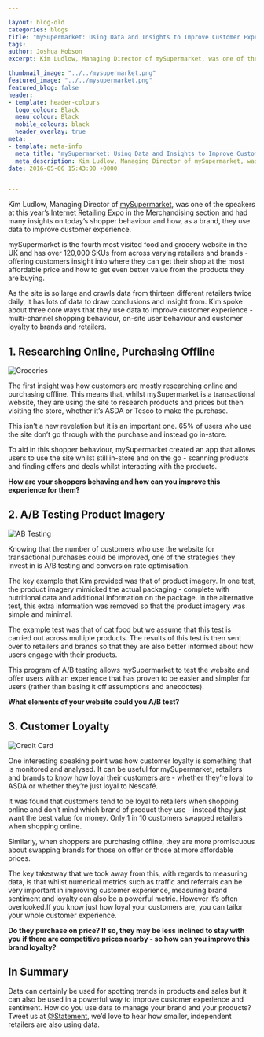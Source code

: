 ```yaml
--- 

layout: blog-old
categories: blogs
title: "mySupermarket: Using Data and Insights to Improve Customer Experience Online"
tags:
author: Joshua Hobson
excerpt: Kim Ludlow, Managing Director of mySupermarket, was one of the speakers at this year’s Internet Retailing Expo in the Merchandising section and had many insights on today’s shopper behaviour and how, as a brand, they use data to improve customer experience.

thumbnail_image: "../../mysupermarket.png"
featured_image: "../../mysupermarket.png"
featured_blog: false
header:
- template: header-colours
  logo_colour: Black
  menu_colour: Black
  mobile_colours: black
  header_overlay: true
meta:
- template: meta-info
  meta_title: "mySupermarket: Using Data and Insights to Improve Customer Experience Online"
  meta_description: Kim Ludlow, Managing Director of mySupermarket, was one of the speakers at this year’s Internet Retailing Expo in the Merchandising section and had many insights on today’s shopper behaviour and how, as a brand, they use data to improve customer experience.
date: 2016-05-06 15:43:00 +0000


--- 
```

Kim Ludlow, Managing Director of [mySupermarket](https://www.mysupermarket.co.uk/), was one of the speakers at this year’s [Internet Retailing Expo](https://internetretailingexpo.com/) in the Merchandising section and had many insights on today’s shopper behaviour and how, as a brand, they use data to improve customer experience.

mySupermarket is the fourth most visited food and grocery website in the UK and has over 120,000 SKUs from across varying retailers and brands - offering customers insight into where they can get their shop at the most affordable price and how to get even better value from the products they are buying.

As the site is so large and crawls data from thirteen different retailers twice daily, it has lots of data to draw conclusions and insight from. Kim spoke about three core ways that they use data to improve customer experience - multi-channel shopping behaviour, on-site user behaviour and customer loyalty to brands and retailers.

  

1\. Researching Online, Purchasing Offline
------------------------------------------

![Groceries](../../groceries.jpg)

The first insight was how customers are mostly researching online and purchasing offline. This means that, whilst mySupermarket is a transactional website, they are using the site to research products and prices but then visiting the store, whether it’s ASDA or Tesco to make the purchase.

This isn’t a new revelation but it is an important one. 65% of users who use the site don’t go through with the purchase and instead go in-store.

To aid in this shopper behaviour, mySupermarket created an app that allows users to use the site whilst still in-store and on the go - scanning products and finding offers and deals whilst interacting with the products.

**How are your shoppers behaving and how can you improve this experience for them?**

  

2\. A/B Testing Product Imagery
-------------------------------

![AB Testing](../../ab-testing.jpg)

Knowing that the number of customers who use the website for transactional purchases could be improved, one of the strategies they invest in is A/B testing and conversion rate optimisation.

The key example that Kim provided was that of product imagery. In one test, the product imagery mimicked the actual packaging - complete with nutritional data and additional information on the package. In the alternative test, this extra information was removed so that the product imagery was simple and minimal.

The example test was that of cat food but we assume that this test is carried out across multiple products. The results of this test is then sent over to retailers and brands so that they are also better informed about how users engage with their products.

This program of A/B testing allows mySupermarket to test the website and offer users with an experience that has proven to be easier and simpler for users (rather than basing it off assumptions and anecdotes).

**What elements of your website could you A/B test?**

  

3\. Customer Loyalty
--------------------

![Credit Card](../../credit-card.jpg)

One interesting speaking point was how customer loyalty is something that is monitored and analysed. It can be useful for mySupermarket, retailers and brands to know how loyal their customers are - whether they’re loyal to ASDA or whether they’re just loyal to Nescafé.

It was found that customers tend to be loyal to retailers when shopping online and don’t mind which brand of product they use - instead they just want the best value for money. Only 1 in 10 customers swapped retailers when shopping online.

Similarly, when shoppers are purchasing offline, they are more promiscuous about swapping brands for those on offer or those at more affordable prices.

The key takeaway that we took away from this, with regards to measuring data, is that whilst numerical metrics such as traffic and referrals can be very important in improving customer experience, measuring brand sentiment and loyalty can also be a powerful metric. However it’s often overlooked.If you know just how loyal your customers are, you can tailor your whole customer experience.

**Do they purchase on price? If so, they may be less inclined to stay with you if there are competitive prices nearby - so how can you improve this brand loyalty?**

  

In Summary
----------

Data can certainly be used for spotting trends in products and sales but it can also be used in a powerful way to improve customer experience and sentiment. How do you use data to manage your brand and your products? Tweet us at [@Statement](https://www.twitter.com/statement), we’d love to hear how smaller, independent retailers are also using data.